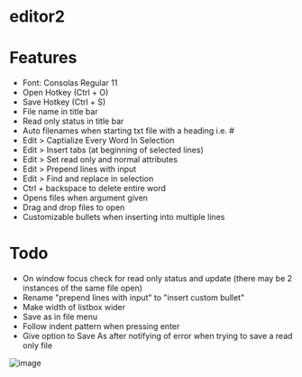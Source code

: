 # editor2

# Features
- Font: Consolas Regular 11
- Open Hotkey (Ctrl + O)
- Save Hotkey (Ctrl + S)
- File name in title bar
- Read only status in title bar
- Auto filenames when starting txt file with a heading i.e. #
- Edit > Captialize Every Word In Selection
- Edit > Insert tabs (at beginning of selected lines)
- Edit > Set read only and normal attributes
- Edit > Prepend lines with input
- Edit > Find and replace in selection
- Ctrl + backspace to delete entire word 
- Opens files when argument given
- Drag and drop files to open
- Customizable bullets when inserting into multiple lines

# Todo
- On window focus check for read only status and update (there may be 2 instances of the same file open)
- Rename "prepend lines with input" to "insert custom bullet"
- Make width of listbox wider
- Save as in file menu
- Follow indent pattern when pressing enter
- Give option to Save As after notifying of error when trying to save a read only file

![image](https://github.com/classicfoo/editor2/assets/20607431/de546571-abf6-465a-a934-94d9350c1837)

